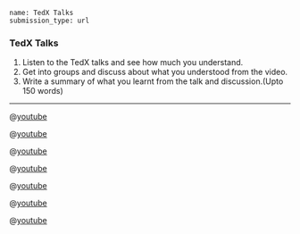 ```ngMeta
name: TedX Talks
submission_type: url
```

### TedX Talks
1. Listen to the TedX talks and see how much you understand.
2. Get into groups and discuss about what you understood from the video.
3. Write a summary of what you learnt from the talk and discussion.(Upto 150 words)

----

@[youtube](EJFVYBiE6DE)

@[youtube](OV6pEGXRYZ0)

@[youtube](LhGFNPTfM-k)

@[youtube](sKvMxZ284AA)

@[youtube](nMPqsjuXDmE)

@[youtube](BE47-5Mi6d8)

@[youtube](qH1HCYy1NTc)